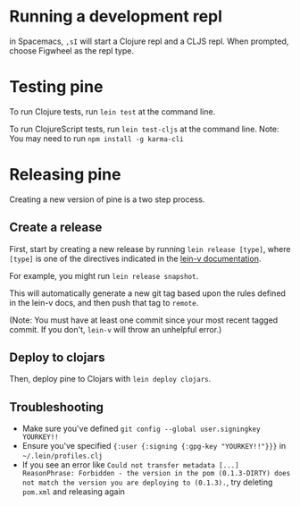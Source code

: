 # Running a development repl

in Spacemacs, `,sI` will start a Clojure repl and a CLJS repl.
When prompted, choose Figwheel as the repl type.


# Testing pine

To run Clojure tests, run `lein test` at the command line.

To run ClojureScript tests, run `lein test-cljs` at the command line.
Note: You may need to run `npm install -g karma-cli`


# Releasing pine

Creating a new version of pine is a two step process.

## Create a release
First, start by creating a new release by running `lein release [type]`, where
`[type]` is one of the directives indicated in the [lein-v
documentation](https://github.com/roomkey/lein-v#support-for-lein-release).

For example, you might run `lein release snapshot`.

This will automatically generate a new git tag based upon the rules defined in
the lein-v docs, and then push that tag to `remote`.

(Note: You must have at least one commit since your most recent tagged commit.
If you don't, `lein-v` will throw an unhelpful error.)

## Deploy to clojars
Then, deploy pine to Clojars with `lein deploy clojars`.

## Troubleshooting
- Make sure you've defined `git config --global user.signingkey YOURKEY!!`
- Ensure you've specified `{:user {:signing {:gpg-key "YOURKEY!!"}}}` in `~/.lein/profiles.clj`
- If you see an error like `Could not transfer metadata [...] ReasonPhrase: Forbidden - the version in the pom (0.1.3-DIRTY) does not match the version you are deploying to (0.1.3).`, try deleting `pom.xml` and releasing again
